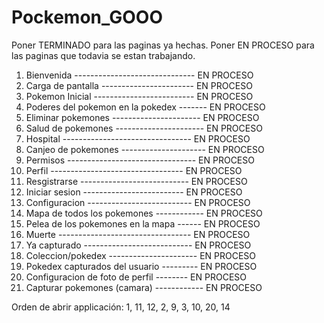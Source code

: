 # Pockemon_GOOO

Poner TERMINADO para las paginas ya hechas.
Poner EN PROCESO para las paginas que todavia se estan trabajando.

1. Bienvenida ------------------------------ EN PROCESO
2. Carga de pantalla ----------------------- EN PROCESO
3. Pokemon Inicial ------------------------- EN PROCESO
4. Poderes del pokemon en la pokedex ------- EN PROCESO
5. Eliminar pokemones ---------------------- EN PROCESO
6. Salud de pokemones ---------------------- EN PROCESO
7. Hospital -------------------------------- EN PROCESO
8. Canjeo de pokemones --------------------- EN PROCESO
9. Permisos -------------------------------- EN PROCESO
10. Perfil --------------------------------- EN PROCESO
11. Resgistrarse --------------------------- EN PROCESO
12. Iniciar sesion ------------------------- EN PROCESO
13. Configuracion -------------------------- EN PROCESO
14. Mapa de todos los pokemones ------------ EN PROCESO
15. Pelea de los pokemones en la mapa ------ EN PROCESO
16. Muerte --------------------------------- EN PROCESO
17. Ya capturado --------------------------- EN PROCESO
18. Coleccion/pokedex ---------------------- EN PROCESO
19. Pokedex capturados del usuario --------- EN PROCESO
20. Configuracion de foto de perfil -------- EN PROCESO
21. Capturar pokemones (camara) ------------ EN PROCESO

Orden de abrir applicación:
1, 11, 12, 2, 9, 3, 10, 20, 14